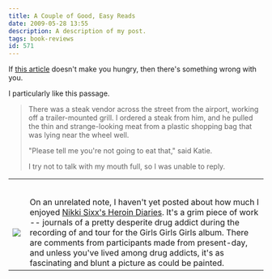```yaml
---
title: A Couple of Good, Easy Reads
date: 2009-05-28 13:55
description: A description of my post.
tags: book-reviews
id: 571
---
```

If <a href="http://outside.away.com/outside/culture/200904/worlds-best-steak-argentina-1.html" target="_blank"> this article</a> doesn't make you hungry, then there's something wrong with you.

I particularly like this passage.

<blockquote>There was a steak vendor across the street from the airport, working off a trailer-mounted grill. I ordered a steak from him, and he pulled the thin and strange-looking meat from a plastic shopping bag that was lying near the wheel well.

"Please tell me you're not going to eat that," said Katie.

I try not to talk with my mouth full, so I was unable to reply.</blockquote>

<table><tr><td style="padding-top:35px;"><img src="/img/books/heroin.jpg"></td><td style="vertical-align:top; padding-left:10px; padding-top:35px">On an unrelated note, I haven't yet posted about how much I enjoyed <a href="http://www.amazon.com/Heroin-Diaries-Year-Life-Shattered/dp/1416511946/ref=sr_1_1?ie=UTF8&s=books&qid=1243534937&sr=8-1" target="_blank">Nikki Sixx's Heroin Diaries</a>.  It's a grim piece of work -- journals of a pretty desperite drug addict during the recording of and tour for the Girls Girls Girls album.  There are comments from participants made from present-day, and unless you've lived among drug addicts, it's as fascinating and blunt a picture as could be painted.</td></tr></table>